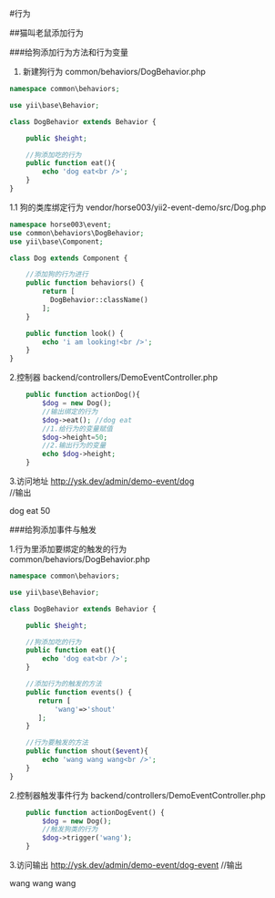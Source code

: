 #行为

##猫叫老鼠添加行为

###给狗添加行为方法和行为变量

1. 新建狗行为
common/behaviors/DogBehavior.php  
```php
namespace common\behaviors;

use yii\base\Behavior;

class DogBehavior extends Behavior {

    public $height;

    //狗添加吃的行为
    public function eat(){
        echo 'dog eat<br />';
    }
}
```

1.1 狗的类库绑定行为
vendor/horse003/yii2-event-demo/src/Dog.php  
```php
namespace horse003\event;
use common\behaviors\DogBehavior;
use yii\base\Component;

class Dog extends Component {

    //添加狗的行为进行
    public function behaviors() {
        return [
          DogBehavior::className()
        ];
    }

    public function look() {
        echo 'i am looking!<br />';
    }
}
```

2.控制器
backend/controllers/DemoEventController.php  
```php
    public function actionDog(){
        $dog = new Dog();
        //输出绑定的行为
        $dog->eat(); //dog eat
        //1.给行为的变量赋值
        $dog->height=50;
        //2.输出行为的变量
        echo $dog->height;
    }
```

3.访问地址
http://ysk.dev/admin/demo-event/dog   
//输出  

dog eat
50

###给狗添加事件与触发

1.行为里添加要绑定的触发的行为  
common/behaviors/DogBehavior.php  
```php
namespace common\behaviors;

use yii\base\Behavior;

class DogBehavior extends Behavior {

    public $height;

    //狗添加吃的行为
    public function eat(){
        echo 'dog eat<br />';
    }

    //添加行为的触发的方法
    public function events() {
       return [
           'wang'=>'shout'
       ];
    }

    //行为要触发的方法
    public function shout($event){
        echo 'wang wang wang<br />';
    }
}
```

2.控制器触发事件行为
backend/controllers/DemoEventController.php
```php
    public function actionDogEvent() {
        $dog = new Dog();
        //触发狗类的行为
        $dog->trigger('wang');
    }
```

3.访问输出
http://ysk.dev/admin/demo-event/dog-event
//输出  

wang wang wang